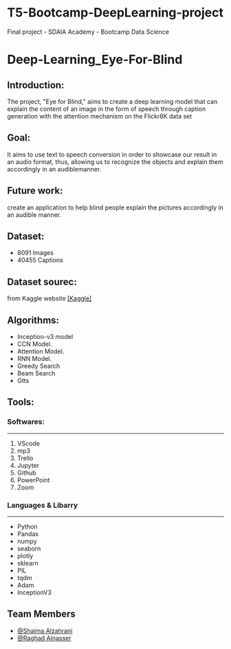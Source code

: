 # T5-Bootcamp-DeepLearning-project
Final project - SDAIA Academy - Bootcamp Data Science
# Deep-Learning_Eye-For-Blind

## Introduction:
The project, "Eye for Blind," aims to create a deep learning model that can explain the content of an image in the form of speech through caption generation with the attention mechanism on the Flickr8K data set


## Goal:
It aims to use text to speech conversion in order to showcase our result in an audio format, thus, allowing us to  recognize the objects and explain them accordingly in an audiblemanner.


## Future work: 
create an application to help blind people explain the pictures accordingly in an audible manner.


## Dataset:
  - 8091 Images
  - 40455 Captions
## Dataset sourec:
from Kaggle website [[Kaggle]](https://www.kaggle.com/santhraul/eye-for-blind)


## Algorithms:
- Inception-v3 model 
- CCN Model.
- Attention Model. 
- RNN Model. 
- Greedy Search
- Beam Search
- Gtts

## Tools:
### Softwares:
<hr>

1. VScode
2. mp3
3. Trello
4. Jupyter
5. Github
6. PowerPoint
7. Zoom

### Languages & Libarry
<hr>

   - Python
   - Pandas
   - numpy
   - seaborn
   - plotly
   - sklearn
   - PIL
   - tqdm
   - Adam
   - InceptionV3


## Team Members
 - [@Shaima Alzahrani](https://github.com/shaimaalabedi)
 - [@Raghad Alnasser](https://github.com/EngrRaghad)
